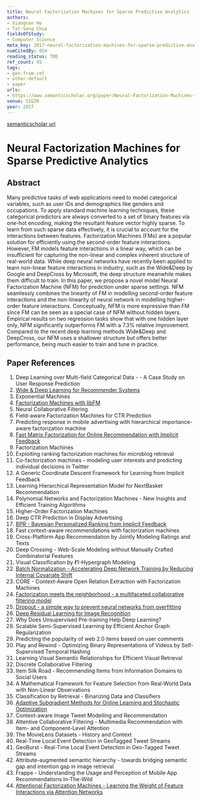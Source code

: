 ```yaml
---
title: Neural Factorization Machines for Sparse Predictive Analytics
authors:
- Xiangnan He
- Tat-Seng Chua
fieldsOfStudy:
- Computer Science
meta_key: 2017-neural-factorization-machines-for-sparse-predictive-analytics
numCitedBy: 854
reading_status: TBD
ref_count: 45
tags:
- gen-from-ref
- other-default
- paper
urls:
- https://www.semanticscholar.org/paper/Neural-Factorization-Machines-for-Sparse-Predictive-He-Chua/3d1f9a530e710fdd4e2313bda4c8a1f574e60ab6?sort=total-citations
venue: SIGIR
year: 2017
---
```


[semanticscholar url](https://www.semanticscholar.org/paper/Neural-Factorization-Machines-for-Sparse-Predictive-He-Chua/3d1f9a530e710fdd4e2313bda4c8a1f574e60ab6?sort=total-citations)

# Neural Factorization Machines for Sparse Predictive Analytics

## Abstract

Many predictive tasks of web applications need to model categorical variables, such as user IDs and demographics like genders and occupations. To apply standard machine learning techniques, these categorical predictors are always converted to a set of binary features via one-hot encoding, making the resultant feature vector highly sparse. To learn from such sparse data effectively, it is crucial to account for the interactions between features. Factorization Machines (FMs) are a popular solution for efficiently using the second-order feature interactions. However, FM models feature interactions in a linear way, which can be insufficient for capturing the non-linear and complex inherent structure of real-world data. While deep neural networks have recently been applied to learn non-linear feature interactions in industry, such as the Wide&Deep by Google and DeepCross by Microsoft, the deep structure meanwhile makes them difficult to train. In this paper, we propose a novel model Neural Factorization Machine (NFM) for prediction under sparse settings. NFM seamlessly combines the linearity of FM in modelling second-order feature interactions and the non-linearity of neural network in modelling higher-order feature interactions. Conceptually, NFM is more expressive than FM since FM can be seen as a special case of NFM without hidden layers. Empirical results on two regression tasks show that with one hidden layer only, NFM significantly outperforms FM with a 7.3% relative improvement. Compared to the recent deep learning methods Wide&Deep and DeepCross, our NFM uses a shallower structure but offers better performance, being much easier to train and tune in practice.

## Paper References

1. Deep Learning over Multi-field Categorical Data - - A Case Study on User Response Prediction
2. [Wide & Deep Learning for Recommender Systems](2016-wide-deep-learning-for-recommender-systems.md)
3. Exponential Machines
4. [Factorization Machines with libFM](2012-factorization-machines-with-libfm.md)
5. Neural Collaborative Filtering
6. Field-aware Factorization Machines for CTR Prediction
7. Predicting response in mobile advertising with hierarchical importance-aware factorization machine
8. [Fast Matrix Factorization for Online Recommendation with Implicit Feedback](2016-fast-matrix-factorization-for-online-recommendation-with-implicit-feedback.md)
9. Factorization Machines
10. Exploiting ranking factorization machines for microblog retrieval
11. Co-factorization machines - modeling user interests and predicting individual decisions in Twitter
12. A Generic Coordinate Descent Framework for Learning from Implicit Feedback
13. Learning Hierarchical Representation Model for NextBasket Recommendation
14. Polynomial Networks and Factorization Machines - New Insights and Efficient Training Algorithms
15. Higher-Order Factorization Machines
16. Deep CTR Prediction in Display Advertising
17. [BPR - Bayesian Personalized Ranking from Implicit Feedback](2009-bpr-bayesian-personalized-ranking-from-implicit-feedback.md)
18. Fast context-aware recommendations with factorization machines
19. Cross-Platform App Recommendation by Jointly Modeling Ratings and Texts
20. Deep Crossing - Web-Scale Modeling without Manually Crafted Combinatorial Features
21. Visual Classification by ℓ1-Hypergraph Modeling
22. [Batch Normalization - Accelerating Deep Network Training by Reducing Internal Covariate Shift](2015-batch-normalization-accelerating-deep-network-training-by-reducing-internal-covariate-shift.md)
23. CORE - Context-Aware Open Relation Extraction with Factorization Machines
24. [Factorization meets the neighborhood - a multifaceted collaborative filtering model](2008-factorization-meets-the-neighborhood-a-multifaceted-collaborative-filtering-model.md)
25. [Dropout - a simple way to prevent neural networks from overfitting](2014-dropout-a-simple-way-to-prevent-neural-networks-from-overfitting.md)
26. [Deep Residual Learning for Image Recognition](2016-deep-residual-learning-for-image-recognition.md)
27. Why Does Unsupervised Pre-training Help Deep Learning?
28. Scalable Semi-Supervised Learning by Efficient Anchor Graph Regularization
29. Predicting the popularity of web 2.0 items based on user comments
30. Play and Rewind - Optimizing Binary Representations of Videos by Self-Supervised Temporal Hashing
31. Learning Visual Semantic Relationships for Efficient Visual Retrieval
32. Discrete Collaborative Filtering
33. Item Silk Road - Recommending Items from Information Domains to Social Users
34. A Mathematical Framework for Feature Selection from Real-World Data with Non-Linear Observations
35. Classification by Retrieval - Binarizing Data and Classifiers
36. [Adaptive Subgradient Methods for Online Learning and Stochastic Optimization](2011-adaptive-subgradient-methods-for-online-learning-and-stochastic-optimization.md)
37. Context-aware Image Tweet Modelling and Recommendation
38. Attentive Collaborative Filtering - Multimedia Recommendation with Item- and Component-Level Attention
39. The MovieLens Datasets - History and Context
40. Real-Time Local Event Detection in GeoTagged Tweet Streams
41. GeoBurst - Real-Time Local Event Detection in Geo-Tagged Tweet Streams
42. Attribute-augmented semantic hierarchy - towards bridging semantic gap and intention gap in image retrieval
43. Frappe - Understanding the Usage and Perception of Mobile App Recommendations In-The-Wild
44. [Attentional Factorization Machines - Learning the Weight of Feature Interactions via Attention Networks](2017-attentional-factorization-machines-learning-the-weight-of-feature-interactions-via-attention-networks.md)
